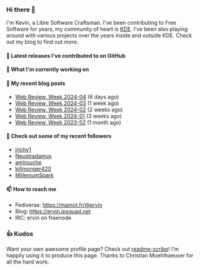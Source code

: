 ### Hi there 👋

I'm Kevin, a Libre Software Craftsman. I've been contributing to Free Software for years,
my community of heart is [KDE](https://kde.org). I've been also playing around with various
projects over the years inside and outside KDE. Check out my blog to find out more.

#### 🔭 Latest releases I've contributed to on GitHub


#### 🌱 What I'm currently working on


#### 📜 My recent blog posts

- [Web Review, Week 2024-04](https://ervin.ipsquad.net/blog/2024/01/26/web-review-week-2024-04/) (6 days ago)
- [Web Review, Week 2024-03](https://ervin.ipsquad.net/blog/2024/01/19/web-review-week-2024-03/) (1 week ago)
- [Web Review, Week 2024-02](https://ervin.ipsquad.net/blog/2024/01/12/web-review-week-2024-02/) (2 weeks ago)
- [Web Review, Week 2024-01](https://ervin.ipsquad.net/blog/2024/01/05/web-review-week-2024-01/) (3 weeks ago)
- [Web Review, Week 2023-52](https://ervin.ipsquad.net/blog/2023/12/29/web-review-week-2023-52/) (1 month ago)

#### 👯 Check out some of my recent followers

- [jrichy1](https://github.com/jrichy1)
- [Neustradamus](https://github.com/Neustradamus)
- [amirouche](https://github.com/amirouche)
- [killmonger420](https://github.com/killmonger420)
- [MilleniumSpark](https://github.com/MilleniumSpark)

#### 📫 How to reach me

- Fediverse: https://mamot.fr/@ervin
- Blog: https://ervin.ipsquad.net
- IRC: ervin on freenode

### 👍 Kudos

Want your own awesome profile page? Check out [readme-scribe](https://github.com/muesli/readme-scribe)!
I'm happily using it to produce this page. Thanks to Christian Muehlhaeuser for all the hard work.


